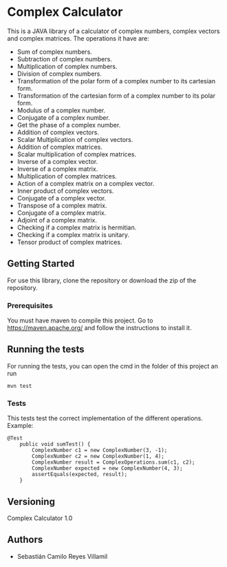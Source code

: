 # Complex Calculator

This is a JAVA library of a calculator of complex numbers, complex vectors and complex matrices. The operations it have are:  
- Sum of complex numbers.
- Subtraction of complex numbers.
- Multiplication of complex numbers.
- Division of complex numbers.
- Transformation of the polar form of a complex number to its cartesian form.
- Transformation of the cartesian form of a complex number to its polar form.
- Modulus of a complex number.
- Conjugate of a complex number.
- Get the phase of a complex number.
- Addition of complex vectors.
- Scalar Multiplication of complex vectors.
- Addition of complex matrices.
- Scalar multiplication of complex matrices.
- Inverse of a complex vector.
- Inverse of a complex matrix.
- Multiplication of complex matrices.
- Action of a complex matrix on a complex vector.
- Inner product of complex vectors.
- Conjugate of a complex vector.
- Transpose of a complex matrix.
- Conjugate of a complex matrix.
- Adjoint of a complex matrix.
- Checking if a complex matrix is hermitian.
- Checking if a complex matrix is unitary.
- Tensor product of complex matrices.

## Getting Started

For use this library, clone the repository or download the zip of the repository. 

### Prerequisites

You must have maven to compile this project. Go to https://maven.apache.org/ and follow the instructions to install it.

## Running the tests

For running the tests, you can open the cmd in the folder of this project an run
```
mvn test
```

### Tests

This tests test the correct implementation of the different operations.  
Example:

```
@Test
	public void sumTest() {
		ComplexNumber c1 = new ComplexNumber(3, -1);
		ComplexNumber c2 = new ComplexNumber(1, 4);
		ComplexNumber result = ComplexOperations.sum(c1, c2);
		ComplexNumber expected = new ComplexNumber(4, 3);
		assertEquals(expected, result);
	}
```

## Versioning

Complex Calculator 1.0

## Authors

- Sebastián Camilo Reyes Villamil

